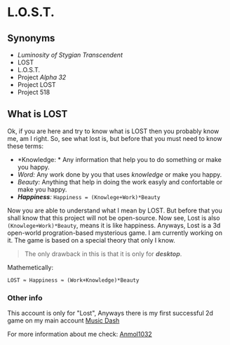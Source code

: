 # L.O.S.T.
## Synonyms
- _Luminosity of Stygian Transcendent_
- LOST
- L.O.S.T.
- Project _Alpha 32_
- Project LOST
- Project 518

## What is LOST
Ok, if you are here and try to know what is LOST then you probably know me, am I right.
So, see what lost is, but before that you must need to know these terms:
- *Knowledge: * Any information that help you to do something or make you happy.
- *Word:* Any work done by you that uses *knowledge* or make you happy.
- *Beauty:* Anything that help in doing the work easyly and confortable or make you happy.
- *__Happiness__:* `Happiness = (Knowlege+Work)*Beauty`

Now you are able to understand what I mean by LOST. But before that you shall know that this project will not be open-source. Now see, Lost is also `(Knowlege+Work)*Beauty`, means it is like happiness. Anyways, Lost is a 3d open-world progration-based mysterious game.
I am currently working on it. The game is based on a special theory that only I know.

>  The only drawback in this is that it is only for ___desktop___.

Mathemetically:
```
LOST ≈ Happiness ≈ (Work+Knowledge)*Beauty
```


### Other info
This account is only for "Lost", Anyways there is my first successful 2d game on my main account [Music Dash](https://github.com/Anmol1032/MusicDash)

For more information about me check:  [Anmol1032](https://github.com/Anmol1032)
